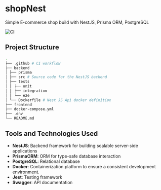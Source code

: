 # shopNest
Simple E-commerce shop build with NestJS, Prisma ORM, PostgreSQL

![CI](https://github.com/TomJan533/shopNest/actions/workflows/ci.yml/badge.svg)


## Project Structure

```bash
.
├── .github # CI workflow
├── backend
│ ├── prisma
│ ├── src # Source code for the NestJS backend
│ ├── tests
│ │ ├── unit
│ │ ├── integration
│ │ └── e2e
│ └── Dockerfile # Nest JS Api docker definition
├── frontend
├── docker-compose.yml
├── .env
└── README.md
```

## Tools and Technologies Used

- **NestJS**: Backend framework for building scalable server-side applications
- **PrismaORM**: ORM for type-safe database interaction
- **PostgreSQL**: Relational database
- **Docker**: Containerization platform to ensure a consistent development environment.
- **Jest**: Testing framework
- **Swagger**: API documentation

